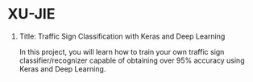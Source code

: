 # XU-JIE

1. Title:  Traffic Sign Classification with Keras and Deep Learning

     In this project, you will learn how to train your own traffic sign classifier/recognizer capable of obtaining over 95% accuracy using Keras and Deep Learning.
   
